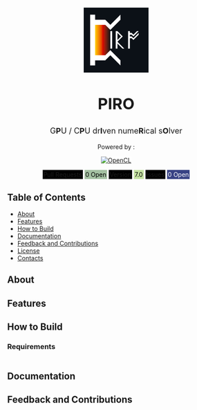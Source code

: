 <p align="center">
 <img width="150px" src="./pics/PIRO_logo_compressed.png" align="center" alt="PIRO Readme" />
 <h2 align="center" style="font-size: 36px;">PIRO</h2>
 <p align="center" style="font-size: 18px;">G<b>P</b>U / C<b>P</b>U dr<b>I</b>ven nume<b>R</b>ical s<b>O</b>lver</p>
 <p align="center">Powered by :</p>

<p align="center">
    <a href="https://www.khronos.org/opencl/">
        <img width="110px" src="https://upload.wikimedia.org/wikipedia/commons/4/4d/OpenCL_logo.svg" alt="OpenCL" style="background-color: white;" />
    </a>
</p>
<div style="text-align: center;">
<div style="border: 0px solid #4c1; padding: 2px; background-color:rgb(0, 0, 0); border-radius: 0px; text-align: center; display: inline-block;">
Pull Requests
</div>
<div style="color: rgb(0,0,0); border: 0px solid #4c1; padding: 2px; background-color:rgb(164, 193, 162); border-radius: 0px; text-align: center; display: inline-block;">
0 
Open
</div>
<div style="border: 0px solid #4c1; padding: 2px; background-color:rgb(0, 0, 0); border-radius: 0px; text-align: center; display: inline-block;">
Version
</div>
<div style="color: rgb(0,0,0); border: 0px solid #4c1; padding: 2px; background-color:rgb(197, 226, 162); border-radius: 0px; text-align: center; display: inline-block;">
7.0
</div>
<div style="border: 0px solid #4c1; padding: 2px; background-color:rgb(0, 0, 0); border-radius: 0px; text-align: center; display: inline-block;">
Issues
</div>
<div style="color: rgb(255,255,255); border: 0px solid #4c1; padding: 2px; background-color:rgb(56, 66, 132); border-radius: 0px; text-align: center; display: inline-block;">
0 
Open
</div>
</div>
<h2> </h2>

## Table of Contents
- [About](#-about)
- [Features](#-certification)
- [How to Build](#-how-to-build)
- [Documentation](#-documentation)
- [Feedback and Contributions](#-feedback-and-contributions)
- [License](#-license)
- [Contacts](#%EF%B8%8F-contacts)

## About 
## Features 
## How to Build
### Requirements
```shell
```
## Documentation
## Feedback and Contributions
